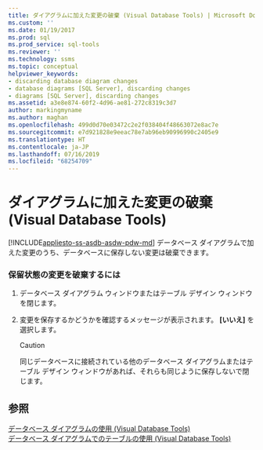 ```yaml
---
title: ダイアグラムに加えた変更の破棄 (Visual Database Tools) | Microsoft Docs
ms.custom: ''
ms.date: 01/19/2017
ms.prod: sql
ms.prod_service: sql-tools
ms.reviewer: ''
ms.technology: ssms
ms.topic: conceptual
helpviewer_keywords:
- discarding database diagram changes
- database diagrams [SQL Server], discarding changes
- diagrams [SQL Server], discarding changes
ms.assetid: a3e8e874-60f2-4d96-ae81-272c8319c3d7
author: markingmyname
ms.author: maghan
ms.openlocfilehash: 499d0d70e03472c2e2f038404f48663072e8ac7e
ms.sourcegitcommit: e7d921828e9eeac78e7ab96eb90996990c2405e9
ms.translationtype: HT
ms.contentlocale: ja-JP
ms.lasthandoff: 07/16/2019
ms.locfileid: "68254709"
---
```

# <a name="discard-changes-made-to-diagrams-visual-database-tools"></a>ダイアグラムに加えた変更の破棄 (Visual Database Tools)
[!INCLUDE[appliesto-ss-asdb-asdw-pdw-md](../../includes/appliesto-ss-asdb-asdw-pdw-md.md)]
データベース ダイアグラムで加えた変更のうち、データベースに保存しない変更は破棄できます。  
  
### <a name="to-discard-pending-modifications"></a>保留状態の変更を破棄するには  
  
1.  データベース ダイアグラム ウィンドウまたはテーブル デザイン ウィンドウを閉じます。  
  
2.  変更を保存するかどうかを確認するメッセージが表示されます。 **[いいえ]** を選択します。  
  
    > [!CAUTION]  
    > 同じデータベースに接続されている他のデータベース ダイアグラムまたはテーブル デザイン ウィンドウがあれば、それらも同じように保存しないで閉じます。  
  
## <a name="see-also"></a>参照  
[データベース ダイアグラムの使用 (Visual Database Tools)](../../ssms/visual-db-tools/work-with-database-diagrams-visual-database-tools.md)  
[データベース ダイアグラムでのテーブルの使用 (Visual Database Tools)](../../ssms/visual-db-tools/work-with-tables-in-database-diagram-visual-database-tools.md)  
  
